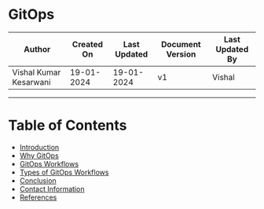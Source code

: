 # GitOps
| Author | Created On | Last Updated | Document Version | Last Updated By |
| ------ | ---------- | ------------ | ---------------- | --------------- |
| Vishal Kumar Kesarwani | 19-01-2024 | 19-01-2024   | v1 | Vishal |
***
# Table of Contents

+ [Introduction](#Introduction)
+ [Why GitOps](#Why-GitOps)
+ [GitOps Workflows ](#GitOps-Workflows )
+ [Types of GitOps Workflows](#Types-Of-Gitops-Workflows)
+ [Conclusion](#Conclusions)
+ [Contact Information](#Contact-Information)
+ [References](#References)
